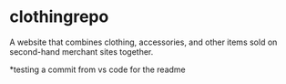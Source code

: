 # clothingrepo

A website that combines clothing, accessories, and other items sold on second-hand merchant sites together. 

*testing a commit from vs code for the readme